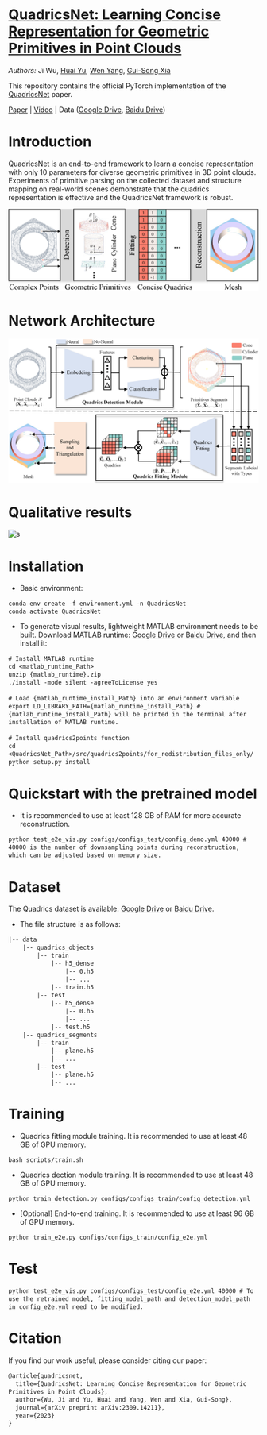 # [QuadricsNet: Learning Concise Representation for Geometric Primitives in Point Clouds](https://github.com/MichaelWu99-lab/QuadricsNet)

*Authors:* Ji Wu, [Huai Yu](https://scholar.google.com/citations?user=lG7h27kAAAAJ&hl=zh-CN), [Wen Yang](http://www.captain-whu.com/yangwen_En.html), [Gui-Song Xia](http://www.captain-whu.com/xia_En.html)

This repository contains the official PyTorch implementation of the [QuadricsNet](https://arxiv.org/pdf/2309.14211.pdf) paper.

[Paper](https://arxiv.org/pdf/2309.14211.pdf) | [Video](https://www.youtube.com/watch?v=0EFhMufuUSI) | Data ([Google Drive](https://drive.google.com/file/d/1toRuKRauOkjEfmZeH2EovYTNeNY_nRJ0/view?usp=drive_link), [Baidu Drive](https://pan.baidu.com/s/1OMnOz8jiSUOyGEC9iTSaSg?pwd=lyou))

# Introduction
QuadricsNet is an end-to-end framework to learn a concise representation with only 10 parameters for diverse geometric primitives in 3D point clouds. Experiments of primitive parsing on the collected dataset and structure mapping on real-world scenes demonstrate that the quadrics representation is effective and the QuadricsNet framework is robust.

![s](figures/QuadricsNet_brief.png)

# Network Architecture
![s](figures/QuadricsNet_architecture.png)

# Qualitative results
![s](figures/Qualitative_results.gif)

# Installation
* Basic environment:
```shell
conda env create -f environment.yml -n QuadricsNet
conda activate QuadricsNet
```
* To generate visual results, lightweight MATLAB environment needs to be built. Download MATLAB runtime: [Google Drive](https://drive.google.com/file/d/12YtgYTj9RG-zvK6V29071lFh1X2kd5-G/view?usp=drive_link) or [Baidu Drive](https://pan.baidu.com/s/13Wl3uz_xTNcJsKV9suA-OA?pwd=fy8k), and then install it:
```shell
# Install MATLAB runtime
cd <matlab_runtime_Path>
unzip {matlab_runtime}.zip
./install -mode silent -agreeToLicense yes

# Load {matlab_runtime_install_Path} into an environment variable
export LD_LIBRARY_PATH={matlab_runtime_install_Path} # {matlab_runtime_install_Path} will be printed in the terminal after installation of MATLAB runtime.

# Install quadrics2points function
cd <QuadricsNet_Path>/src/quadrics2points/for_redistribution_files_only/
python setup.py install
```

# Quickstart with the pretrained model
* It is recommended to use at least 128 GB of RAM for more accurate reconstruction.
```shell
python test_e2e_vis.py configs/configs_test/config_demo.yml 40000 # 40000 is the number of downsampling points during reconstruction, which can be adjusted based on memory size.
```

# Dataset
The Quadrics dataset is available: [Google Drive](https://drive.google.com/file/d/1toRuKRauOkjEfmZeH2EovYTNeNY_nRJ0/view?usp=drive_link) or [Baidu Drive](https://pan.baidu.com/s/1OMnOz8jiSUOyGEC9iTSaSg?pwd=lyou).
<!-- Download this dataset and unzip it into **QuadricsNet/** folder. -->
* The file structure is as follows:
```
|-- data
    |-- quadrics_objects
        |-- train
            |-- h5_dense
                |-- 0.h5
                |-- ...
            |-- train.h5
        |-- test
            |-- h5_dense
                |-- 0.h5
                |-- ...
            |-- test.h5
    |-- quadrics_segments
        |-- train
            |-- plane.h5
            |-- ...
        |-- test
            |-- plane.h5
            |-- ...
```

# Training
* Quadrics fitting module training. It is recommended to use at least 48 GB of GPU memory.
```shell
bash scripts/train.sh
``` 
* Quadrics dection module training. It is recommended to use at least 48 GB of GPU memory.
```shell
python train_detection.py configs/configs_train/config_detection.yml
``` 
* [Optional] End-to-end training. It is recommended to use at least 96 GB of GPU memory.
```shell
python train_e2e.py configs/configs_train/config_e2e.yml
``` 

# Test
```shell
python test_e2e_vis.py configs/configs_test/config_e2e.yml 40000 # To use the retrained model, fitting_model_path and detection_model_path in config_e2e.yml need to be modified.
``` 

# Citation
If you find our work useful, please consider citing our paper:
```
@article{quadricsnet,
  title={QuadricsNet: Learning Concise Representation for Geometric Primitives in Point Clouds},
  author={Wu, Ji and Yu, Huai and Yang, Wen and Xia, Gui-Song},
  journal={arXiv preprint arXiv:2309.14211},
  year={2023}
}
```